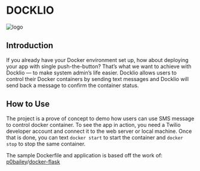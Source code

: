 # DOCKLIO
![logo](https://github.com/yunjuc/Docklio/blob/master/docklio.jpg)
## Introduction
If you already have your Docker environment set up, how about deploying your app with single push-the-button? That’s what we want to achieve with Docklio — to make system admin’s life easier. Docklio allows users to control their Docker containers by sending text messages and Docklio will send back a message to confirm the container status.

## How to Use
The project is a prove of concept to demo how users can use SMS message to control docker container. To see the app in action, you need a Twilio developer account and connect it to the web server or local machine. Once that is done, you can text `docker start` to start the container and `docker stop` to stop the same container.

The sample Dockerfile and application is based off the work of:  
[p0bailey](https://github.com/p0bailey)/[docker-flask](https://github.com/p0bailey/docker-flask)
